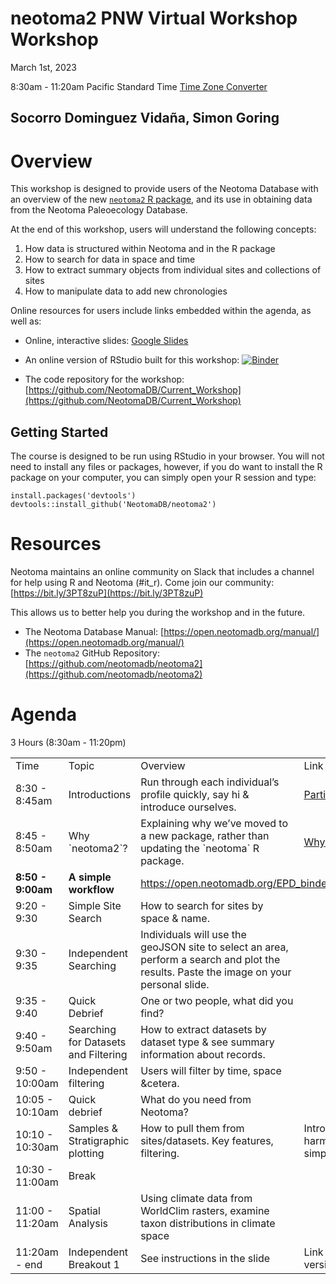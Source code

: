 # neotoma2 PNW Virtual Workshop Workshop

March 1st, 2023

8:30am - 11:20am Pacific Standard Time [Time Zone Converter](https://dateful.com/convert/pst-pdt-pacific-time?t=0830&d=2023-03-01)
## Socorro Dominguez Vidaña, Simon Goring

# Overview

This workshop is designed to provide users of the Neotoma Database with an overview of the new [`neotoma2` R package](https://github.com/NeotomaDB/neotoma2), and its use in obtaining data from the Neotoma Paleoecology Database.

At the end of this workshop, users will understand the following concepts:

1. How data is structured within Neotoma and in the R package
2. How to search for data in space and time
3. How to extract summary objects from individual sites and collections of sites
4. How to manipulate data to add new chronologies

Online resources for users include links embedded within the agenda, as well as:

* Online, interactive slides: [Google Slides](https://docs.google.com/presentation/d/1avF0o_eW_cCj-mel1-JkVqlLChbPzRSQ20I_3vxBoi0/edit#slide=id.g17acfe75105_0_14)

* An online version of RStudio built for this workshop: [![Binder](https://mybinder.org/badge_logo.svg)](https://mybinder.org/v2/gh/NeotomaDB/Current_Workshop/main?urlpath=rstudio)

* The code repository for the workshop: [https://github.com/NeotomaDB/Current_Workshop](https://github.com/NeotomaDB/Current_Workshop)

## Getting Started

The course is designed to be run using RStudio in your browser. You will not need to install any files or packages, however, if you do want to install the R package on your computer, you can simply open your R session and type:

```
install.packages('devtools')
devtools::install_github('NeotomaDB/neotoma2')
```

# Resources

Neotoma maintains an online community on Slack that includes a channel for help using R and Neotoma (#it_r).  Come join our community: [https://bit.ly/3PT8zuP](https://bit.ly/3PT8zuP)

This allows us to better help you during the workshop and in the future.

* The Neotoma Database Manual: [https://open.neotomadb.org/manual/](https://open.neotomadb.org/manual/)
* The `neotoma2` GitHub Repository: [https://github.com/neotomadb/neotoma2](https://github.com/neotomadb/neotoma2)

# Agenda

3 Hours (8:30am - 11:20pm)

<table>
  <tr>
   <td>Time
   </td>
   <td>Topic
   </td>
   <td>Overview
   </td>
   <td>Link
   </td>
  </tr>
  <tr>
   <td>8:30 - 8:45am
   </td>
   <td>Introductions
   </td>
   <td>Run through each individual’s profile quickly, say hi & introduce ourselves.
   </td>
   <td><a href="https://docs.google.com/presentation/d/1lDZAam5zPBf0aK0zrcOgqb9f8-OPCCZk7bOiCw9QFLc/edit?usp=sharing">Participant Slides</a>
   </td>
  </tr>
  <tr>
   <td>8:45 - 8:50am
   </td>
   <td>Why `neotoma2`?
   </td>
   <td>Explaining why we’ve moved to a new package, rather than updating the `neotoma` R package.
   </td>
   <td><a href="https://docs.google.com/presentation/d/1UhIJ3HJskE9ymmFZ109ktsKKuqzW21JZc8fiWQLkyZw/edit?usp=sharing">Why neotoma2?</a>
   </td>
  </tr>
  <tr>
   <td><strong>8:50 - 9:00am</strong>
   </td>
   <td><strong>A simple workflow</strong>
   </td>
   <td colspan="2" ><a href="https://open.neotomadb.org/EPD_binder/simple_workflow.html">https://open.neotomadb.org/EPD_binder/simple_workflow.html</a>
   </td>
  </tr>
  <tr>
   <td>9:20 - 9:30
   </td>
   <td>Simple Site Search
   </td>
   <td>How to search for sites by space & name.
   </td>
   <td>
   </td>
  </tr>
  <tr>
   <td>9:30 - 9:35
   </td>
   <td>Independent Searching
   </td>
   <td>Individuals will use the geoJSON site to select an area, perform a search and plot the results. Paste the image on your personal slide.
   </td>
   <td>
   </td>
  </tr>
  <tr>
   <td>9:35 - 9:40
   </td>
   <td>Quick Debrief
   </td>
   <td>One or two people, what did you find?
   </td>
   <td>
   </td>
  </tr>
  <tr>
   <td>9:40 - 9:50am
   </td>
   <td>Searching for Datasets and Filtering
   </td>
   <td>How to extract datasets by dataset type & see summary information about records.
   </td>
   <td>
   </td>
  </tr>
  <tr>
   <td>9:50 - 10:00am
   </td>
   <td>Independent filtering
   </td>
   <td>Users will filter by time, space &cetera.
   </td>
   <td>
   </td>
  </tr>
  <tr>
   <td>10:05 - 10:10am
   </td>
   <td>Quick debrief
   </td>
   <td>What do you need from Neotoma?
   </td>
   <td>
   </td>
  </tr>
  <tr>
   <td>10:10 - 10:30am
   </td>
   <td>Samples & Stratigraphic plotting
   </td>
   <td>How to pull them from sites/datasets. Key features, filtering.
   </td>
   <td>Intro to taxonomic harmonization is in the simple_workflow.html
   </td>
  </tr>
  <tr>
   <td>10:30 - 11:00am
   </td>
   <td>Break
   </td>
   <td>
   </td>
   <td>
   </td>
  </tr>
  <tr>
   <td>11:00 - 11:20am
   </td>
   <td>Spatial Analysis
   </td>
   <td>Using climate data from WorldClim rasters, examine taxon distributions in climate space
   </td>
   <td>
   </td>
  </tr>
  <tr>
   <td>11:20am - end
   </td>
   <td>Independent Breakout 1
   </td>
   <td>See instructions in the slide
   </td>
   <td>Link removed for online version.
   </td>
  </tr>
</table>
